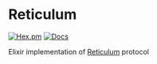 # Reticulum

[![Hex.pm](https://img.shields.io/hexpm/v/reticulum.svg?style=flat&color=blue)](https://hex.pm/packages/reticulum)
[![Docs](https://img.shields.io/badge/api-docs-green.svg?style=flat)](https://hexdocs.pm/reticulum)

Elixir implementation of [Reticulum](https://github.com/markqvist/Reticulum) protocol
